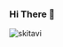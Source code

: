 ### Hi There  👋


<p><img align="center" src="https://github-readme-streak-stats.herokuapp.com/?user=skitavi&layout=compact&theme=radical" alt="skitavi" /></p>
